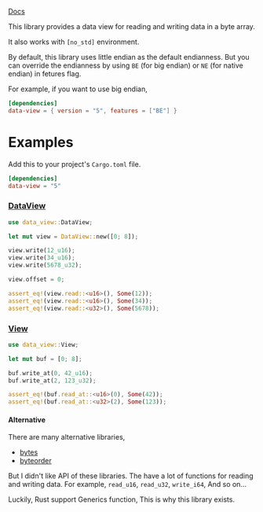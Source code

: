 [Docs](https://docs.rs/data-view)

This library provides a data view for reading and writing data in a byte array.

It also works with `[no_std]` environment.

By default, this library uses little endian as the default endianness.
But you can override the endianness by using `BE` (for big endian) or `NE` (for native endian) in fetures flag.

For example, if you want to use big endian,  

```toml
[dependencies]
data-view = { version = "5", features = ["BE"] }
```

# Examples

Add this to your project's `Cargo.toml` file.

```toml
[dependencies]
data-view = "5"
```

### [DataView](https://docs.rs/data-view/latest/data_view/struct.DataView.html)

```rust
use data_view::DataView;

let mut view = DataView::new([0; 8]);

view.write(12_u16);
view.write(34_u16);
view.write(5678_u32);

view.offset = 0;

assert_eq!(view.read::<u16>(), Some(12));
assert_eq!(view.read::<u16>(), Some(34));
assert_eq!(view.read::<u32>(), Some(5678));
```

### [View](https://docs.rs/data-view/latest/data_view/trait.View.html)

```rust
use data_view::View;

let mut buf = [0; 8];

buf.write_at(0, 42_u16);
buf.write_at(2, 123_u32);

assert_eq!(buf.read_at::<u16>(0), Some(42));
assert_eq!(buf.read_at::<u32>(2), Some(123));
```

#### Alternative

There are many alternative libraries,
 * [bytes](https://crates.io/crates/bytes)
 * [byteorder](https://github.com/BurntSushi/byteorder) 
 
But I didn't like API of these libraries.
The have a lot of functions for reading and writing data. For example, `read_u16`, `read_u32`, `write_i64`,  And so on... 

Luckily, Rust support Generics function, This is why this library exists.
